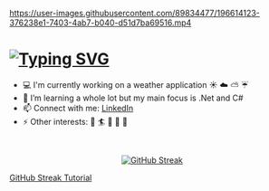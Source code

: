 https://user-images.githubusercontent.com/89834477/196614123-376238e1-7403-4ab7-b040-d51d7ba69516.mp4

<h1> 
<a href="https://git.io/typing-svg"><img src="https://readme-typing-svg.demolab.com?font=Fira+Code&size=30&pause=1000&color=000000&width=435&lines=Hi+there+👋" alt="Typing SVG" /></a>
</h1>


* :computer: I'm currently working on a weather application :sunny: :cloud: :partly_sunny: :umbrella:
* 🌱 I’m learning a whole lot but my main focus is .Net and C#
* 📫 Connect with me: <a href="https://www.linkedin.com/in/ida-s-johansson/"> LinkedIn </a> 
* ⚡ Other interests: :ocean: :surfer: :pizza: :fork_and_knife: :art:
<br>


<div align="center"> 

[![GitHub Streak](https://streak-stats.demolab.com/?user=IdasJohansson&theme=radical&border_radius=5&date_format=j%20M%5B%20Y%5D&background=000000&fire=DD2727&ring=DD2727)](https://git.io/streak-stats) 

<!--
This is the herokuapp deployment, dosent always work tho...
[![GitHub Streak](https://ida-kodar.herokuapp.com?user=IdasJohansson&theme=radical&border_radius=5&date_format=j%20M%5B%20Y%5D&background=000000&fire=DD2727&ring=DD2727)](https://git.io/streak-stats)
-->
</div>

<p>
<a href="https://github.com/DenverCoder1/github-readme-streak-stats">GitHub Streak Tutorial </a>
</p>




